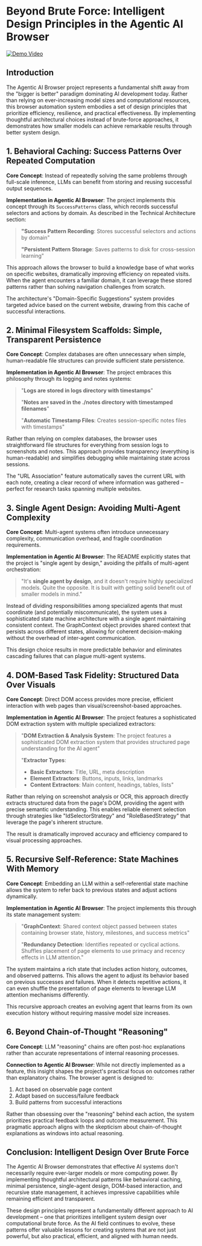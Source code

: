 # Beyond Brute Force: Intelligent Design Principles in the Agentic AI Browser

[![Demo Video](https://i.ytimg.com/vi/q85f3yhZG80/hqdefault.jpg)](https://www.youtube.com/watch?v=q85f3yhZG80)

## Introduction

The Agentic AI Browser project represents a fundamental shift away from the "bigger is better" paradigm dominating AI development today. Rather than relying on ever-increasing model sizes and computational resources, this browser automation system embodies a set of design principles that prioritize efficiency, resilience, and practical effectiveness. By implementing thoughtful architectural choices instead of brute-force approaches, it demonstrates how smaller models can achieve remarkable results through better system design.

## 1. Behavioral Caching: Success Patterns Over Repeated Computation

**Core Concept**: Instead of repeatedly solving the same problems through full-scale inference, LLMs can benefit from storing and reusing successful output sequences.

**Implementation in Agentic AI Browser**: The project implements this concept through its `SuccessPatterns` class, which records successful selectors and actions by domain. As described in the Technical Architecture section:

> **"Success Pattern Recording**: Stores successful selectors and actions by domain"
> 
> **"Persistent Pattern Storage**: Saves patterns to disk for cross-session learning"

This approach allows the browser to build a knowledge base of what works on specific websites, dramatically improving efficiency on repeated visits. When the agent encounters a familiar domain, it can leverage these stored patterns rather than solving navigation challenges from scratch.

The architecture's "Domain-Specific Suggestions" system provides targeted advice based on the current website, drawing from this cache of successful interactions.

## 2. Minimal Filesystem Scaffolds: Simple, Transparent Persistence

**Core Concept**: Complex databases are often unnecessary when simple, human-readable file structures can provide sufficient state persistence.

**Implementation in Agentic AI Browser**: The project embraces this philosophy through its logging and notes systems:

> "**Logs are stored in logs directory with timestamps**"
>
> "**Notes are saved in the ./notes directory with timestamped filenames**"
> 
> "**Automatic Timestamp Files**: Creates session-specific notes files with timestamps"

Rather than relying on complex databases, the browser uses straightforward file structures for everything from session logs to screenshots and notes. This approach provides transparency (everything is human-readable) and simplifies debugging while maintaining state across sessions.

The "URL Association" feature automatically saves the current URL with each note, creating a clear record of where information was gathered – perfect for research tasks spanning multiple websites.

## 3. Single Agent Design: Avoiding Multi-Agent Complexity

**Core Concept**: Multi-agent systems often introduce unnecessary complexity, communication overhead, and fragile coordination requirements.

**Implementation in Agentic AI Browser**: The README explicitly states that the project is "single agent by design," avoiding the pitfalls of multi-agent orchestration:

> "It's **single agent by design**, and it doesn't require highly specialized models. Quite the opposite. It is built with getting solid benefit out of smaller models in mind."

Instead of dividing responsibilities among specialized agents that must coordinate (and potentially miscommunicate), the system uses a sophisticated state machine architecture with a single agent maintaining consistent context. The GraphContext object provides shared context that persists across different states, allowing for coherent decision-making without the overhead of inter-agent communication.

This design choice results in more predictable behavior and eliminates cascading failures that can plague multi-agent systems.

## 4. DOM-Based Task Fidelity: Structured Data Over Visuals

**Core Concept**: Direct DOM access provides more precise, efficient interaction with web pages than visual/screenshot-based approaches.

**Implementation in Agentic AI Browser**: The project features a sophisticated DOM extraction system with multiple specialized extractors:

> "**DOM Extraction & Analysis System**: The project features a sophisticated DOM extraction system that provides structured page understanding for the AI agent"
>
> "**Extractor Types**:
> - **Basic Extractors**: Title, URL, meta description
> - **Element Extractors**: Buttons, inputs, links, landmarks
> - **Content Extractors**: Main content, headings, tables, lists"

Rather than relying on screenshot analysis or OCR, this approach directly extracts structured data from the page's DOM, providing the agent with precise semantic understanding. This enables reliable element selection through strategies like "IdSelectorStrategy" and "RoleBasedStrategy" that leverage the page's inherent structure.

The result is dramatically improved accuracy and efficiency compared to visual processing approaches.

## 5. Recursive Self-Reference: State Machines With Memory

**Core Concept**: Embedding an LLM within a self-referential state machine allows the system to refer back to previous states and adjust actions dynamically.

**Implementation in Agentic AI Browser**: The project implements this through its state management system:

> "**GraphContext**: Shared context object passed between states containing browser state, history, milestones, and success metrics"
>
> "**Redundancy Detection**: Identifies repeated or cyclical actions. Shuffles placement of page elements to use primacy and recency effects in LLM attention."

The system maintains a rich state that includes action history, outcomes, and observed patterns. This allows the agent to adjust its behavior based on previous successes and failures. When it detects repetitive actions, it can even shuffle the presentation of page elements to leverage LLM attention mechanisms differently.

This recursive approach creates an evolving agent that learns from its own execution history without requiring massive model size increases.

## 6. Beyond Chain-of-Thought "Reasoning"

**Core Concept**: LLM "reasoning" chains are often post-hoc explanations rather than accurate representations of internal reasoning processes.

**Connection to Agentic AI Browser**: While not directly implemented as a feature, this insight shapes the project's practical focus on outcomes rather than explanatory chains. The browser agent is designed to:

1. Act based on observable page content
2. Adapt based on success/failure feedback
3. Build patterns from successful interactions

Rather than obsessing over the "reasoning" behind each action, the system prioritizes practical feedback loops and outcome measurement. This pragmatic approach aligns with the skepticism about chain-of-thought explanations as windows into actual reasoning.

## Conclusion: Intelligent Design Over Brute Force

The Agentic AI Browser demonstrates that effective AI systems don't necessarily require ever-larger models or more computing power. By implementing thoughtful architectural patterns like behavioral caching, minimal persistence, single-agent design, DOM-based interaction, and recursive state management, it achieves impressive capabilities while remaining efficient and transparent.

These design principles represent a fundamentally different approach to AI development – one that prioritizes intelligent system design over computational brute force. As the AI field continues to evolve, these patterns offer valuable lessons for creating systems that are not just powerful, but also practical, efficient, and aligned with human needs.